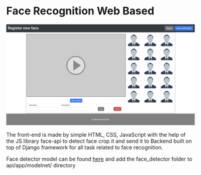 # Face Recognition Web Based

![alt text](images/img-1.png)

The front-end is made by simple HTML, CSS, JavaScript with the help of the JS library face-api to detect face crop it 
and send it to Backend built on top of Django framework for all task 
related to face recognition.

Face detector model can be found [here](https://drive.google.com/drive/folders/1RRLwH_8w8toPY8G5ARrcSGQwy459yatz?usp=sharing)
and add the face_detector folder to api/app/modelnet/ directory
